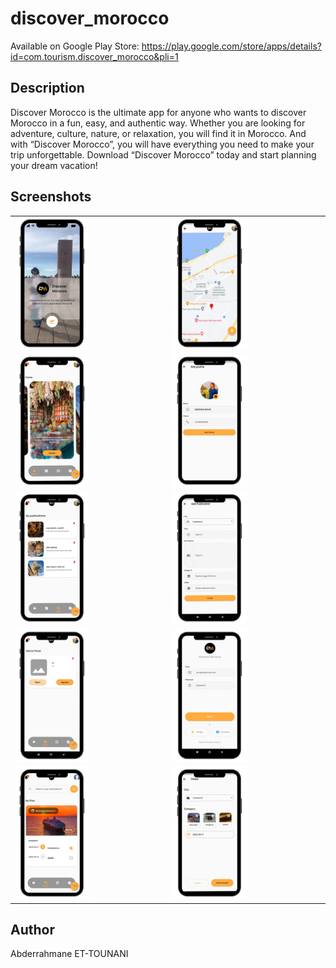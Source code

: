 # discover_morocco

Available on Google Play Store: https://play.google.com/store/apps/details?id=com.tourism.discover_morocco&pli=1

## Description

Discover Morocco is the ultimate app for anyone who wants to discover Morocco in a fun, easy, and authentic way. Whether you are looking for adventure, culture, nature, or relaxation, you will find it in Morocco. And with “Discover Morocco”, you will have everything you need to make your trip unforgettable. Download “Discover Morocco” today and start planning your dream vacation!

## Screenshots
<table  
style="width:100%; border-spacing:0px; border-collapse:collapse; border-width:0px; border-style:none; border-color:#000; margin:0px; padding:0px; border:0px;">
<tr>
<td><img src="demo/1.png" width="50%"></td>
<td><img src="demo/2.png" width="50%"></td>
</tr>
<tr>
<td><img src="demo/3.png" width="50%"></td>
<td><img src="demo/4.png" width="50%"></td>
</tr>
<tr>
<td><img src="demo/5.png" width="50%"></td>
<td><img src="demo/6.png" width="50%"></td>
</tr>
<tr>
<td><img src="demo/7.png" width="50%"></td>
<td><img src="demo/8.png" width="50%"></td>
</tr>
<tr>
<td><img src="demo/9.png" width="50%"></td>
<td><img src="demo/10.png" width="50%"></td>
</tr>
</table>

## Author
Abderrahmane ET-TOUNANI





